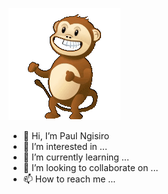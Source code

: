 [![Header](https://github.com/paulngisiro/paulngisiro/raw/paulngisiro-patch-1/tenor.gif)](http://ngisiro.vercel.app/)

- 👋 Hi, I’m Paul Ngisiro
- 👀 I’m interested in ...
- 🌱 I’m currently learning ...
- 💞️ I’m looking to collaborate on ...
- 📫 How to reach me ...

<!---
paulngisiro/paulngisiro is a ✨ special ✨ repository because its `README.md` (this file) appears on your GitHub profile.
You can click the Preview link to take a look at your changes.
--->

